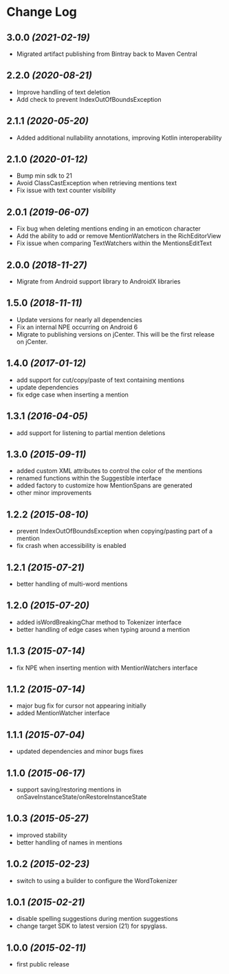 Change Log
==========

3.0.0 *(2021-02-19)*
--------------------
 * Migrated artifact publishing from Bintray back to Maven Central

2.2.0 *(2020-08-21)*
--------------------------
 * Improve handling of text deletion
 * Add check to prevent IndexOutOfBoundsException

2.1.1 *(2020-05-20)*
--------------------------
 * Added additional nullability annotations, improving Kotlin interoperability

2.1.0 *(2020-01-12)*
--------------------------
 * Bump min sdk to 21
 * Avoid ClassCastException when retrieving mentions text
 * Fix issue with text counter visibility

2.0.1 *(2019-06-07)*
--------------------------
 * Fix bug when deleting mentions ending in an emoticon character
 * Add the ability to add or remove MentionWatchers in the RichEditorView
 * Fix issue when comparing TextWatchers within the MentionsEditText

2.0.0 *(2018-11-27)*
--------------------------
 * Migrate from Android support library to AndroidX libraries

 1.5.0 *(2018-11-11)*
--------------------------
 * Update versions for nearly all dependencies
 * Fix an internal NPE occurring on Android 6
 * Migrate to publishing versions on jCenter. This will be the first release on jCenter.

1.4.0 *(2017-01-12)*
--------------------------
 * add support for cut/copy/paste of text containing mentions
 * update dependencies
 * fix edge case when inserting a mention

1.3.1 *(2016-04-05)*
--------------------------
 * add support for listening to partial mention deletions

1.3.0 *(2015-09-11)*
--------------------------
 * added custom XML attributes to control the color of the mentions
 * renamed functions within the Suggestible interface
 * added factory to customize how MentionSpans are generated
 * other minor improvements

1.2.2 *(2015-08-10)*
--------------------------
 * prevent IndexOutOfBoundsException when copying/pasting part of a mention
 * fix crash when accessibility is enabled

1.2.1 *(2015-07-21)*
--------------------------
 * better handling of multi-word mentions

1.2.0 *(2015-07-20)*
--------------------------
 * added isWordBreakingChar method to Tokenizer interface
 * better handling of edge cases when typing around a mention

1.1.3 *(2015-07-14)*
--------------------------
 * fix NPE when inserting mention with MentionWatchers interface

1.1.2 *(2015-07-14)*
--------------------------
 * major bug fix for cursor not appearing initially
 * added MentionWatcher interface

1.1.1 *(2015-07-04)*
--------------------------
 * updated dependencies and minor bugs fixes

1.1.0 *(2015-06-17)*
--------------------------
 * support saving/restoring mentions in onSaveInstanceState/onRestoreInstanceState

1.0.3 *(2015-05-27)*
--------------------------
 * improved stability
 * better handling of names in mentions

1.0.2 *(2015-02-23)*
--------------------------
 * switch to using a builder to configure the WordTokenizer

1.0.1 *(2015-02-21)*
--------------------------
 * disable spelling suggestions during mention suggestions
 * change target SDK to latest version (21) for spyglass.

1.0.0 *(2015-02-11)*
--------------------------
 * first public release
